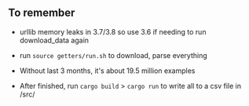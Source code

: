 ## To remember

- urllib memory leaks in 3.7/3.8 so use 3.6 if needing to run download_data again
- run `source getters/run.sh` to download, parse everything
- Without last 3 months, it's about 19.5 million examples

- After finished, run `cargo build` > `cargo run` to write all to a csv file in /src/
